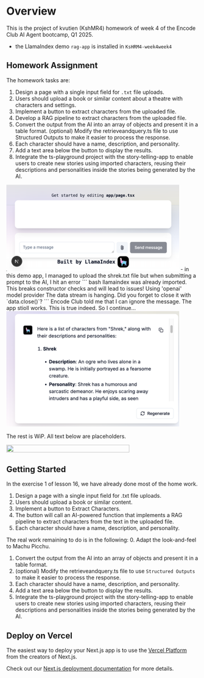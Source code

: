 # Overview
This is the project of kvutien (KshMR4) homework of week 4 of the Encode Club AI Agent bootcamp, Q1 2025. 
- the LlamaIndex demo `rag-app` is installed in `KsHRM4-week4week4`

## Homework Assignment
The homework tasks are:
1. Design a page with a single input field for `.txt` file uploads.
2.	Users should upload a book or similar content about a theatre with characters and settings.
3.	Implement a button to extract characters from the uploaded file.
4.	Develop a RAG pipeline to extract characters from the uploaded file.
5.	Convert the output from the AI into an array of objects and present it in a table format.
(optional) Modify the retrieveandquery.ts file to use Structured Outputs to make it easier to process the response.
6.	Each character should have a name, description, and personality.
7.	Add a text area below the button to display the results.
8.	Integrate the ts-playground project with the story-telling-app to enable users to create new stories using imported characters, reusing their descriptions and personalities inside the stories being generated by the AI.

<img src="./images/rag-app-home.png" width="90%" height="90%">
- in this demo app,  I managed to upload the shrek.txt file but when submitting a prompt to the AI, I hit an error
``` bash
llamaindex was already imported. This breaks constructor checks and will lead to issues!
Using 'openai' model provider
The data stream is hanging. Did you forget to close it with `data.close()`?
```
Encode Club told me that I can ignore the message. The app stioll works. This is true indeed. So I continue... 
<img src="./images/rag-chat-shek.png" width="90%" height="90%">

The rest is WiP. All text below are placeholders. 

<img src="../images/20250322-WiP.png" width="80%" height="80%">


## Getting Started

In the exercise 1 of lesson 16, we have already done most of the home work.
1.	Design a page with a single input field for .txt file uploads.
2.	Users should upload a book or similar content.
3.	Implement a button to Extract Characters.
4.	The button will call an AI-powered function that implements a RAG pipeline to extract characters from the text in the uploaded file.
5.	Each character should have a name, description, and personality.

The real work remaining to do is in the following:
0.	Adapt the look-and-feel to Machu Picchu.
1.	Convert the output from the AI into an array of objects and present it in a table format.
2.	(optional) Modify the retrieveandquery.ts file to use `Structured Outputs` to make it easier to process the response.
3.	Each character should have a name, description, and personality.
4.	Add a text area below the button to display the results.
5.	Integrate the ts-playground project with the story-telling-app to enable users to create new stories using imported characters, reusing their descriptions and personalities inside the stories being generated by the AI.


## Deploy on Vercel

The easiest way to deploy your Next.js app is to use the [Vercel Platform](https://vercel.com/new?utm_medium=default-template&filter=next.js&utm_source=create-next-app&utm_campaign=create-next-app-readme) from the creators of Next.js.

Check out our [Next.js deployment documentation](https://nextjs.org/docs/app/building-your-application/deploying) for more details.
